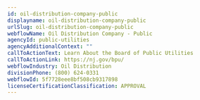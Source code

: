 ```yaml
---
id: oil-distribution-company-public
displayname: oil-distribution-company-public
urlSlug: oil-distribution-company-public
webflowName: Oil Distribution Company - Public
agencyId: public-utilities
agencyAdditionalContext: ""
callToActionText: Learn About the Board of Public Utilities
callToActionLink: https://nj.gov/bpu/
webflowIndustry: Oil Distribution
divisionPhone: (800) 624-0331
webflowId: 5f7728eee8bf508cb9317898
licenseCertificationClassification: APPROVAL
---
```


